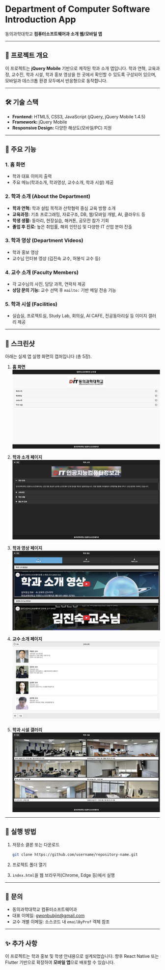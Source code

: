# Department of Computer Software Introduction App

동의과학대학교 **컴퓨터소프트웨어과 소개 웹/모바일 앱**

---

## 📌 프로젝트 개요

이 프로젝트는 **jQuery Mobile** 기반으로 제작된 학과 소개 앱입니다. 학과 연혁, 교육과정, 교수진, 학과 시설, 학과 홍보 영상을 한 곳에서 확인할 수 있도록 구성되어 있으며, 모바일과 데스크톱 환경 모두에서 반응형으로 동작합니다.

---

## 🛠️ 기술 스택

* **Frontend:** HTML5, CSS3, JavaScript (jQuery, jQuery Mobile 1.4.5)
* **Framework:** jQuery Mobile
* **Responsive Design:** 다양한 해상도(모바일/PC) 지원

---

## 📂 주요 기능

### 1. 홈 화면

* 학과 대표 이미지 출력
* 주요 메뉴(학과소개, 학과영상, 교수소개, 학과 시설) 제공

### 2. 학과 소개 (About the Department)

* **학과 연혁:** 학과 설립 목적과 산학협력 중심 교육 방향 소개
* **교육과정:** 기초 프로그래밍, 자료구조, DB, 웹/모바일 개발, AI, 클라우드 등
* **학생 생활:** 동아리, 현장실습, 해커톤, 공모전 참가 기회
* **졸업 후 진로:** 높은 취업률, 해외 인턴십 및 다양한 IT 산업 분야 진출

### 3. 학과 영상 (Department Videos)

* 학과 홍보 영상
* 교수님 인터뷰 영상 (김진숙 교수, 허봉식 교수 등)

### 4. 교수 소개 (Faculty Members)

* 각 교수님의 사진, 담당 과목, 연락처 제공
* **상담 문의 기능:** 교수 선택 후 `mailto:` 기반 메일 전송 기능

### 5. 학과 시설 (Facilities)

* 실습실, 프로젝트실, Study Lab, 회의실, AI CAFE, 전공동아리실 등 이미지 갤러리 제공

---

## 📸 스크린샷

아래는 실제 앱 실행 화면의 캡처입니다 (총 5장).

1. **홈 화면**
   ![홈 화면](screenshots/home.png)

2. **학과 소개 페이지**
   ![학과 소개](screenshots/intro.png)

3. **학과 영상 페이지**
   ![학과 영상](screenshots/movie.png)

4. **교수 소개 페이지**
   ![교수 소개](screenshots/professors.png)

5. **학과 시설 갤러리**
   ![학과 시설](screenshots/facilities.png)

---

## 🚀 실행 방법

1. 저장소 클론 또는 다운로드

   ```bash
   git clone https://github.com/username/repository-name.git
   ```
2. 프로젝트 폴더 열기
3. `index.html`을 웹 브라우저(Chrome, Edge 등)에서 실행

---

## 📧 문의

* 동의과학대학교 컴퓨터소프트웨어과
* 대표 이메일: [gwonbubjin@gmail.com](mailto:info@dit.ac.kr)
* 교수 개별 이메일: 소스코드 내 `emailByProf` 객체 참조

---

## ✨ 추가 사항

이 프로젝트는 학과 홍보 및 학생 안내용으로 설계되었습니다.
향후 React Native 또는 Flutter 기반으로 확장하여 **모바일 앱**으로 배포할 수 있습니다.

